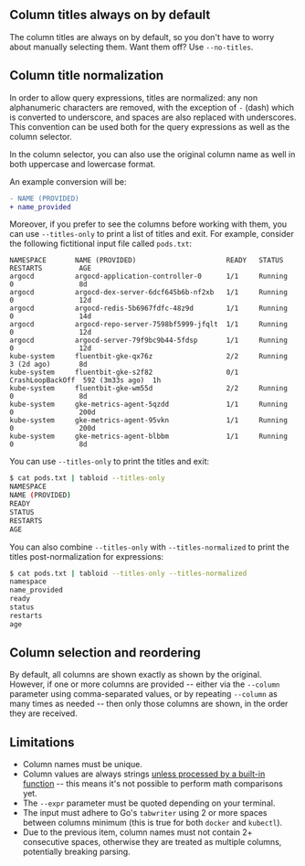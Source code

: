 ## Column titles always on by default

The column titles are always on by default, so you don't have to worry about manually selecting them. Want them off? Use `--no-titles`.

## Column title normalization

In order to allow query expressions, titles are normalized: any non alphanumeric characters are removed, with the exception of `-` (dash) which is converted to underscore, and spaces are also replaced with underscores. This convention can be used both for the query expressions as well as the column selector.

In the column selector, you can also use the original column name as well in both uppercase and lowercase format.

An example conversion will be:

```diff
- NAME (PROVIDED)
+ name_provided
```

Moreover, if you prefer to see the columns before working with them, you can use `--titles-only` to print a list of titles and exit. For example, consider the following fictitional input file called `pods.txt`:

```
NAMESPACE       NAME (PROVIDED)                      READY   STATUS            RESTARTS         AGE
argocd          argocd-application-controller-0      1/1     Running           0                8d
argocd          argocd-dex-server-6dcf645b6b-nf2xb   1/1     Running           0                12d
argocd          argocd-redis-5b6967fdfc-48z9d        1/1     Running           0                14d
argocd          argocd-repo-server-7598bf5999-jfqlt  1/1     Running           0                12d
argocd          argocd-server-79f9bc9b44-5fdsp       1/1     Running           0                12d
kube-system     fluentbit-gke-qx76z                  2/2     Running           3 (2d ago)       8d
kube-system     fluentbit-gke-s2f82                  0/1     CrashLoopBackOff  592 (3m33s ago)  1h
kube-system     fluentbit-gke-wm55d                  2/2     Running           0                8d
kube-system     gke-metrics-agent-5qzdd              1/1     Running           0                200d
kube-system     gke-metrics-agent-95vkn              1/1     Running           0                200d
kube-system     gke-metrics-agent-blbbm              1/1     Running           0                8d
```

You can use `--titles-only` to print the titles and exit:

```bash
$ cat pods.txt | tabloid --titles-only
NAMESPACE
NAME (PROVIDED)
READY
STATUS
RESTARTS
AGE
```

You can also combine `--titles-only` with `--titles-normalized` to print the titles post-normalization for expressions:

```bash
$ cat pods.txt | tabloid --titles-only --titles-normalized
namespace
name_provided
ready
status
restarts
age
```

## Column selection and reordering

By default, all columns are shown exactly as shown by the original. However, if one or more columns are provided -- either via the `--column` parameter using comma-separated values, or by repeating `--column` as many times as needed -- then only those columns are shown, in the order they are received.

## Limitations

* Column names must be unique.
* Column values are always strings [unless processed by a built-in function](expressions.md#expression-functions) -- this means it's not possible to perform math comparisons yet.
* The `--expr` parameter must be quoted depending on your terminal.
* The input must adhere to Go's `tabwriter` using 2 or more spaces between columns minimum (this is true for both `docker` and `kubectl`).
* Due to the previous item, column names must not contain 2+ consecutive spaces, otherwise they are treated as multiple columns, potentially breaking parsing.
